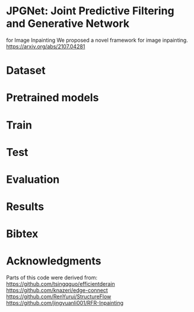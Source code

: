 # JPGNet: Joint Predictive Filtering and Generative Network
for Image Inpainting
We proposed a novel framework for image inpainting. https://arxiv.org/abs/2107.04281


# Dataset


# Pretrained models


# Train


# Test


# Evaluation


# Results



# Bibtex




# Acknowledgments
Parts of this code were derived from:<br>
https://github.com/tsingqguo/efficientderain <br>
https://github.com/knazeri/edge-connect <br>
https://github.com/RenYurui/StructureFlow<br>
https://github.com/jingyuanli001/RFR-Inpainting<br>
